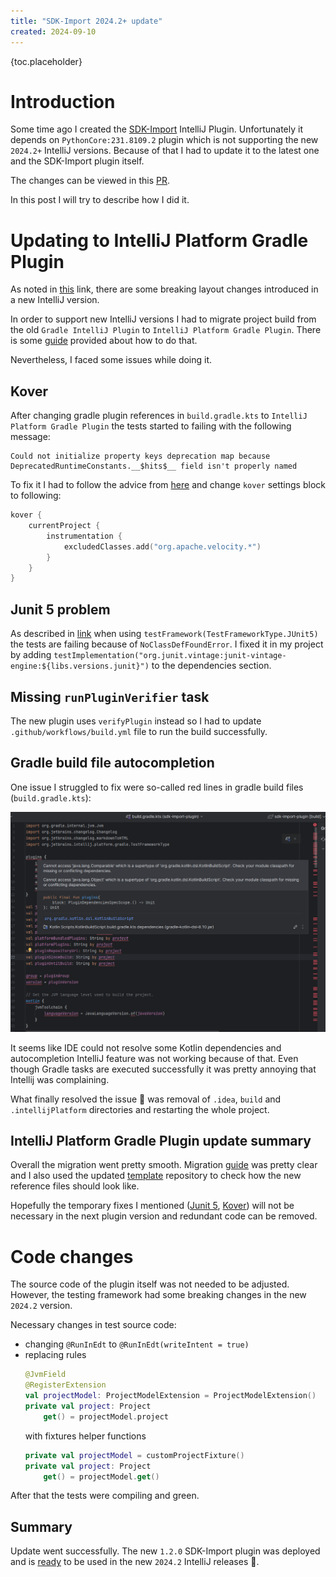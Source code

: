 ```yaml
---
title: "SDK-Import 2024.2+ update"
created: 2024-09-10
---
```


{toc.placeholder}

# Introduction

Some time ago I created
the [SDK-Import](https://plugins.jetbrains.com/plugin/24223-sdk-import/edit/versions/stable/600376) IntelliJ Plugin.
Unfortunately it depends on `PythonCore:231.8109.2` plugin which is not supporting the new `2024.2+` IntelliJ versions.
Because of that I had to update it to the latest one and the SDK-Import plugin itself.

The changes can be viewed in this [PR](https://github.com/PrzemyslawSwiderski/sdk-import-plugin/pull/45).

In this post I will try to describe how I did it.

# Updating to IntelliJ Platform Gradle Plugin

As noted
in [this](https://blog.jetbrains.com/platform/2024/07/intellij-platform-gradle-plugin-2-0/#the-importance-of-updating)
link, there are some breaking layout changes introduced in a new IntelliJ version.

In order to support new IntelliJ versions I had to migrate project build from the old `Gradle IntelliJ Plugin` to
`IntelliJ Platform Gradle Plugin`.
There is some [guide](https://plugins.jetbrains.com/docs/intellij/tools-intellij-platform-gradle-plugin-migration.html)
provided about how to do that.

Nevertheless, I faced some issues while doing it.

## Kover

After changing gradle plugin references in `build.gradle.kts` to `IntelliJ Platform Gradle Plugin` the tests started to
failing with the following message:

```text
Could not initialize property keys deprecation map because DeprecatedRuntimeConstants.__$hits$__ field isn't properly named
```

To fix it I had to follow the advice
from [here](https://github.com/JetBrains/intellij-platform-gradle-plugin/issues/1702) and
change `kover` settings block to following:

```kotlin
kover {
    currentProject {
        instrumentation {
            excludedClasses.add("org.apache.velocity.*")
        }
    }
}
```

## Junit 5 problem

As described
in [link](https://plugins.jetbrains.com/docs/intellij/tools-intellij-platform-gradle-plugin-faq.html#junit5-test-framework-refers-to-junit4)
when using `testFramework(TestFrameworkType.JUnit5)` the tests are failing because of `NoClassDefFoundError`.
I fixed it in my project by adding `testImplementation("org.junit.vintage:junit-vintage-engine:${libs.versions.junit}")`
to the dependencies section.

## Missing `runPluginVerifier` task

The new plugin uses `verifyPlugin` instead so I had to update `.github/workflows/build.yml` file to run the build
successfully.

## Gradle build file autocompletion

One issue I struggled to fix were so-called red lines in gradle build files (`build.gradle.kts`):

![Red lines in build script](red-lines-gradle.png)

It seems like IDE could not resolve some Kotlin dependencies and autocompletion IntelliJ feature was not working because
of that.
Even though Gradle tasks are executed successfully it was pretty annoying that Intellij was complaining.

What finally resolved the issue 🤩 was removal of `.idea`, `build` and `.intellijPlatform`
directories and restarting the whole project.

## IntelliJ Platform Gradle Plugin update summary

Overall the migration went pretty smooth.
Migration [guide](https://plugins.jetbrains.com/docs/intellij/tools-intellij-platform-gradle-plugin-migration.html) was
pretty clear and I also used the updated [template](https://github.com/JetBrains/intellij-platform-plugin-template)
repository to check how the new reference files should look like.

Hopefully the temporary fixes I
mentioned ([Junit 5](/posts/sdk-import-plugin-update#junit-5), [Kover](/posts/sdk-import-plugin-update#kover)) will not
be necessary in the next plugin version and redundant code can be removed.

# Code changes

The source code of the plugin itself was not needed to be adjusted.
However, the testing framework had some breaking changes in the new `2024.2` version.

Necessary changes in test source code:

* changing `@RunInEdt` to `@RunInEdt(writeIntent = true)`
* replacing rules
    ```kotlin
    @JvmField
    @RegisterExtension
    val projectModel: ProjectModelExtension = ProjectModelExtension()
    private val project: Project
        get() = projectModel.project
    ```
  with fixtures helper functions
    ```kotlin
    private val projectModel = customProjectFixture()
    private val project: Project
        get() = projectModel.get()
    ```

After that the tests were compiling and green.

## Summary

Update went successfully.
The new `1.2.0` SDK-Import plugin was deployed and
is [ready](https://plugins.jetbrains.com/plugin/24223-sdk-import/) to be used in the new `2024.2`
IntelliJ releases 🙂.

